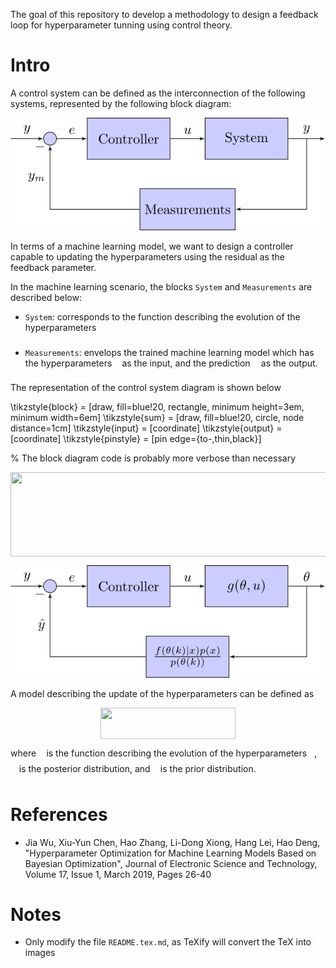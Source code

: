 The goal of this repository to develop a methodology to design a feedback loop for hyperparameter tunning using control theory.

# Intro

A control system can be defined as the interconnection of the following systems, represented by the following block diagram:

![General control system](https://raw.githubusercontent.com/hsteinshiromoto/research.hypercontrol/master/docs/src/imgs/fig-general_control_system.svg "General control system")

In terms of a machine learning model, we want to design a controller capable to updating the hyperparameters using the residual as the feedback parameter.

In the machine learning scenario, the blocks `System` and `Measurements` are described below:

* `System`: corresponds to the function describing the evolution of the hyperparameters <img src="/tex/27e556cf3caa0673ac49a8f0de3c73ca.svg?invert_in_darkmode&sanitize=true" align=middle width=8.17352744999999pt height=22.831056599999986pt/>

* `Measurements`: envelops the trained machine learning model which has the hyperparameters <img src="/tex/27e556cf3caa0673ac49a8f0de3c73ca.svg?invert_in_darkmode&sanitize=true" align=middle width=8.17352744999999pt height=22.831056599999986pt/> as the input, and the prediction <img src="/tex/282f38ecf82d8d7b9d2813044262d5f3.svg?invert_in_darkmode&sanitize=true" align=middle width=9.347490899999991pt height=22.831056599999986pt/> as the output.

The representation of the control system diagram is shown below

\tikzstyle{block} = [draw, fill=blue!20, rectangle, 
    minimum height=3em, minimum width=6em]
\tikzstyle{sum} = [draw, fill=blue!20, circle, node distance=1cm]
\tikzstyle{input} = [coordinate]
\tikzstyle{output} = [coordinate]
\tikzstyle{pinstyle} = [pin edge={to-,thin,black}]

% The block diagram code is probably more verbose than necessary
<p align="center"><img src="/tex/0777bbd11a40fab815973c96cdab746b.svg?invert_in_darkmode&sanitize=true" align=middle width=700.27463055pt height=134.79452084999997pt/></p>

![Hyperparameter control system](https://github.com/hsteinshiromoto/research.hypercontrol/raw/master/docs/src/imgs/fig-hyperparameter_control_system.svg "Hyperparameter control system")

A model describing the update of the hyperparameters can be defined as

<p align="center"><img src="/tex/6d631d1e0697a5d3dfc284b71f0cfdaf.svg?invert_in_darkmode&sanitize=true" align=middle width=216.53806845pt height=49.315569599999996pt/></p>

where <img src="/tex/3cf4fbd05970446973fc3d9fa3fe3c41.svg?invert_in_darkmode&sanitize=true" align=middle width=8.430376349999989pt height=14.15524440000002pt/> is the function describing the evolution of the hyperparameters <img src="/tex/27e556cf3caa0673ac49a8f0de3c73ca.svg?invert_in_darkmode&sanitize=true" align=middle width=8.17352744999999pt height=22.831056599999986pt/>, <img src="/tex/190083ef7a1625fbc75f243cffb9c96d.svg?invert_in_darkmode&sanitize=true" align=middle width=9.81741584999999pt height=22.831056599999986pt/> is the posterior distribution, and <img src="/tex/2ec6e630f199f589a2402fdf3e0289d5.svg?invert_in_darkmode&sanitize=true" align=middle width=8.270567249999992pt height=14.15524440000002pt/> is the prior distribution.

# References

* Jia Wu, Xiu-Yun Chen, Hao Zhang, Li-Dong Xiong, Hang Lei, Hao Deng, "Hyperparameter Optimization for Machine Learning Models Based on Bayesian Optimization", Journal of Electronic Science and Technology, Volume 17, Issue 1, March 2019, Pages 26-40

# Notes

* Only modify the file `README.tex.md`, as TeXify will convert the TeX into images